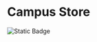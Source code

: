 # Campus Store
![Static Badge](https://img.shields.io/badge/status-em_desenvolvimento-blue?style=for-the-badge&labelColor=grey)
